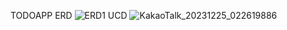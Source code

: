TODOAPP
ERD
![ERD1](https://github.com/Karox1234/ToDoApp/assets/150118117/58df63d2-f57b-49f7-9d82-41bb77d69aeb)
UCD
![KakaoTalk_20231225_022619886](https://github.com/Karox1234/ToDoApp/assets/150118117/9ca37430-4748-4182-9d81-41eb39dade41)

